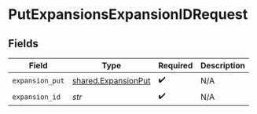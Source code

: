 # PutExpansionsExpansionIDRequest


## Fields

| Field                                                      | Type                                                       | Required                                                   | Description                                                |
| ---------------------------------------------------------- | ---------------------------------------------------------- | ---------------------------------------------------------- | ---------------------------------------------------------- |
| `expansion_put`                                            | [shared.ExpansionPut](../../models/shared/expansionput.md) | :heavy_check_mark:                                         | N/A                                                        |
| `expansion_id`                                             | *str*                                                      | :heavy_check_mark:                                         | N/A                                                        |